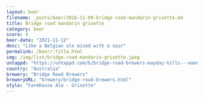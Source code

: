 ```yaml
---
layout: beer
filename: _posts/beer/2016-11-09-bridge-road-mandarin-grisette.md
title: Bridge road mandarin grisette
category: beer
score: 4
beer-date: "2021-11-12"
desc: "Like a Belgian ale mixed with a sour"
permalink: /beer/:title.html
img: /img/list/bridge-road-mandarin-grisette.jpeg
untappd: "https://untappd.com/b/bridge-road-brewers-mayday-hills---mandarin-grisette/3957024"
country: "Australia"
brewery: "Bridge Road Brewers"
breweryURL: "brewery/bridge-road-brewers.html"
style: "Farmhouse Ale - Grisette"
---
```

